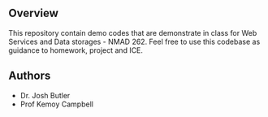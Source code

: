 ## Overview

This repository contain demo codes that are demonstrate in class for Web Services and
Data storages - NMAD 262.
Feel free to use this codebase as guidance to homework, project and ICE.

## Authors
* Dr. Josh Butler
* Prof Kemoy Campbell
